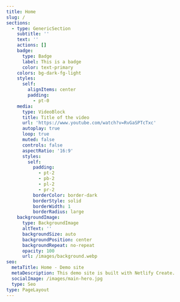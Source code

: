 ```yaml
---
title: Home
slug: /
sections:
  - type: GenericSection
    subtitle: ''
    text: ''
    actions: []
    badge:
      type: Badge
      label: This is a badge
      color: text-primary
    colors: bg-dark-fg-light
    styles:
      self:
        alignItems: center
        padding:
          - pt-0
    media:
      type: VideoBlock
      title: Title of the video
      url: 'https://www.youtube.com/watch?v=RvGaSPTcTxc'
      autoplay: true
      loop: true
      muted: false
      controls: false
      aspectRatio: '16:9'
      styles:
        self:
          padding:
            - pt-2
            - pb-2
            - pl-2
            - pr-2
          borderColor: border-dark
          borderStyle: solid
          borderWidth: 1
          borderRadius: large
    backgroundImage:
      type: BackgroundImage
      altText: ''
      backgroundSize: auto
      backgroundPosition: center
      backgroundRepeat: no-repeat
      opacity: 100
      url: /images/background.webp
seo:
  metaTitle: Home - Demo site
  metaDescription: This demo site is built with Netlify Create.
  socialImage: /images/main-hero.jpg
  type: Seo
type: PageLayout
---
```

